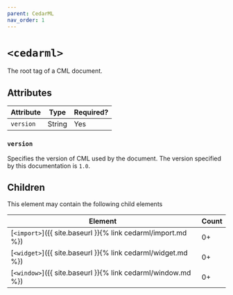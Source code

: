 ```yaml
---
parent: CedarML
nav_order: 1
---
```

# `<cedarml>`
The root tag of a CML document.

## Attributes

| Attribute | Type   | Required? |
|-----------|--------|-----------|
| `version` | String | Yes       |

### `version`
Specifies the version of CML used by the document. The version specified by
this documentation is `1.0`.

## Children
This element may contain the following child elements

| Element                                                       | Count |
|---------------------------------------------------------------|-------|
| [`<import>`]({{ site.baseurl }}{% link cedarml/import.md %})  | 0+    |
| [`<widget>`]({{ site.baseurl }}{% link cedarml/widget.md %})  | 0+    |
| [`<window>`]({{ site.baseurl }}{% link cedarml/window.md %})  | 0+    |

